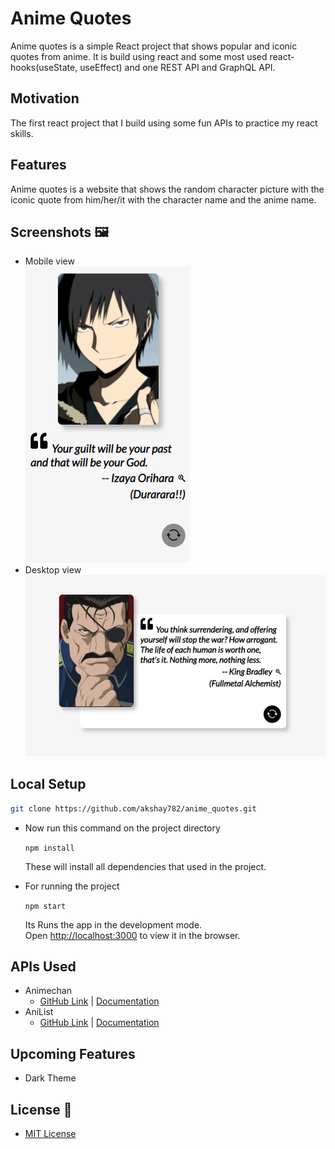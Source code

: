 # Anime Quotes

Anime quotes is a simple React project that shows popular and iconic quotes from anime. It is build using react and some most used react-hooks(useState, useEffect) and one REST API and GraphQL API.

## Motivation

The first react project that I build using some fun APIs to practice my react skills.

## Features

Anime quotes is a website that shows the random character picture with the iconic quote from him/her/it with the character name and the anime name.

## Screenshots 🖼

- Mobile view \
  ![mobile_view](/src/images/mobile_01.png)
- Desktop view \
  ![desktop_view](/src/images/desktop_01.png)

## Local Setup

```bash
git clone https://github.com/akshay782/anime_quotes.git
```

- Now run this command on the project directory

  `npm install`

  These will install all dependencies that used in the project.

- For running the project

  `npm start`

  Its Runs the app in the development mode.\
  Open [http://localhost:3000](http://localhost:3000) to view it in the browser.

## APIs Used

- Animechan
  - [GitHub Link](https://github.com/rocktimsaikia/anime-chan) | [Documentation](https://animechan.vercel.app/)
- AniList
  - [GitHub Link](https://github.com/AniList/ApiV2-GraphQL-Docs) | [Documentation](https://anilist.gitbook.io/anilist-apiv2-docs/)

## Upcoming Features

- Dark Theme

## License 📃

- [MIT License](/LICENSE)
